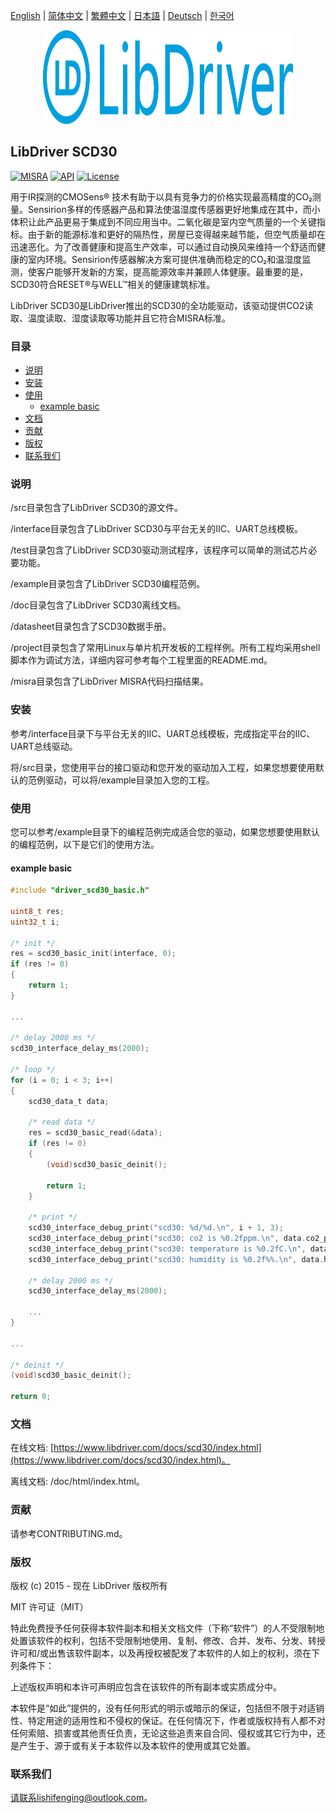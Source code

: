 [English](/README.md) | [ 简体中文](/README_zh-Hans.md) | [繁體中文](/README_zh-Hant.md) | [日本語](/README_ja.md) | [Deutsch](/README_de.md) | [한국어](/README_ko.md)

<div align=center>
<img src="/doc/image/logo.svg" width="400" height="150"/>
</div>

## LibDriver SCD30

[![MISRA](https://img.shields.io/badge/misra-compliant-brightgreen.svg)](/misra/README.md) [![API](https://img.shields.io/badge/api-reference-blue)](https://www.libdriver.com/docs/scd30/index.html) [![License](https://img.shields.io/badge/license-MIT-brightgreen.svg)](/LICENSE)

用于IR探测的CMOSens® 技术有助于以具有竞争力的价格实现最高精度的CO₂测量。Sensirion多样的传感器产品和算法使温湿度传感器更好地集成在其中，而小体积让此产品更易于集成到不同应用当中。二氧化碳是室内空气质量的一个关键指标。由于新的能源标准和更好的隔热性，房屋已变得越来越节能，但空气质量却在迅速恶化。为了改善健康和提高生产效率，可以通过自动换风来维持一个舒适而健康的室内环境。Sensirion传感器解决方案可提供准确而稳定的CO₂和温湿度监测，使客户能够开发新的方案，提高能源效率并兼顾人体健康。最重要的是，SCD30符合RESET®与WELL™相关的健康建筑标准。

LibDriver SCD30是LibDriver推出的SCD30的全功能驱动，该驱动提供CO2读取、温度读取、湿度读取等功能并且它符合MISRA标准。

### 目录

  - [说明](#说明)
  - [安装](#安装)
  - [使用](#使用)
    - [example basic](#example-basic)
  - [文档](#文档)
  - [贡献](#贡献)
  - [版权](#版权)
  - [联系我们](#联系我们)

### 说明

/src目录包含了LibDriver SCD30的源文件。

/interface目录包含了LibDriver SCD30与平台无关的IIC、UART总线模板。

/test目录包含了LibDriver SCD30驱动测试程序，该程序可以简单的测试芯片必要功能。

/example目录包含了LibDriver SCD30编程范例。

/doc目录包含了LibDriver SCD30离线文档。

/datasheet目录包含了SCD30数据手册。

/project目录包含了常用Linux与单片机开发板的工程样例。所有工程均采用shell脚本作为调试方法，详细内容可参考每个工程里面的README.md。

/misra目录包含了LibDriver MISRA代码扫描结果。

### 安装

参考/interface目录下与平台无关的IIC、UART总线模板，完成指定平台的IIC、UART总线驱动。

将/src目录，您使用平台的接口驱动和您开发的驱动加入工程，如果您想要使用默认的范例驱动，可以将/example目录加入您的工程。

### 使用

您可以参考/example目录下的编程范例完成适合您的驱动，如果您想要使用默认的编程范例，以下是它们的使用方法。

#### example basic

```C
#include "driver_scd30_basic.h"

uint8_t res;
uint32_t i;

/* init */
res = scd30_basic_init(interface, 0);
if (res != 0)
{
    return 1;
}

...
    
/* delay 2000 ms */
scd30_interface_delay_ms(2000);

/* loop */
for (i = 0; i < 3; i++)
{
    scd30_data_t data;

    /* read data */
    res = scd30_basic_read(&data);
    if (res != 0)
    {
        (void)scd30_basic_deinit();

        return 1;
    }

    /* print */
    scd30_interface_debug_print("scd30: %d/%d.\n", i + 1, 3);
    scd30_interface_debug_print("scd30: co2 is %0.2fppm.\n", data.co2_ppm);
    scd30_interface_debug_print("scd30: temperature is %0.2fC.\n", data.temperature_deg);
    scd30_interface_debug_print("scd30: humidity is %0.2f%%.\n", data.humidity_percent);

    /* delay 2000 ms */
    scd30_interface_delay_ms(2000);
    
    ...
}

...
    
/* deinit */
(void)scd30_basic_deinit();

return 0;
```

### 文档

在线文档: [https://www.libdriver.com/docs/scd30/index.html](https://www.libdriver.com/docs/scd30/index.html)。

离线文档: /doc/html/index.html。

### 贡献

请参考CONTRIBUTING.md。

### 版权

版权 (c) 2015 - 现在 LibDriver 版权所有

MIT 许可证（MIT）

特此免费授予任何获得本软件副本和相关文档文件（下称“软件”）的人不受限制地处置该软件的权利，包括不受限制地使用、复制、修改、合并、发布、分发、转授许可和/或出售该软件副本，以及再授权被配发了本软件的人如上的权利，须在下列条件下：

上述版权声明和本许可声明应包含在该软件的所有副本或实质成分中。

本软件是“如此”提供的，没有任何形式的明示或暗示的保证，包括但不限于对适销性、特定用途的适用性和不侵权的保证。在任何情况下，作者或版权持有人都不对任何索赔、损害或其他责任负责，无论这些追责来自合同、侵权或其它行为中，还是产生于、源于或有关于本软件以及本软件的使用或其它处置。

### 联系我们

请联系lishifenging@outlook.com。